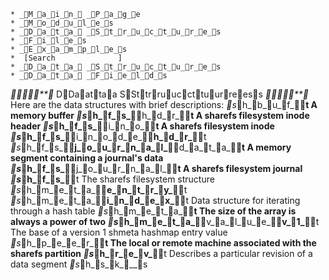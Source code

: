     * _M_a_i_n_ _P_a_g_e
    * _M_o_d_u_l_e_s
    * _D_a_t_a_ _S_t_r_u_c_t_u_r_e_s
    * _F_i_l_e_s
    * _E_x_a_m_p_l_e_s
    *  [Search              ]
    * _D_a_t_a_ _S_t_r_u_c_t_u_r_e_s
    * _D_a_t_a_ _F_i_e_l_d_s
************ DDaattaa SSttrruuccttuurreess ************
Here are the data structures with brief descriptions:
_s_h_b_u_f___t             A memory buffer
_s_h_f_s___h_d_r___t          A sharefs filesystem inode header
_s_h_f_s___i_n_o___t          A sharefs filesystem inode
_s_h_f_s___i_n_o_d_e___h_d_r___t
_s_h_f_s___j_o_u_r_n_a_l___d_a_t_a___t A memory segment containing a journal's data
_s_h_f_s___j_o_u_r_n_a_l___t      A sharefs filesystem journal
_s_h_f_s___t              The sharefs filesystem structure
_s_h_m_e_t_a___e_n_t_r_y___t
_s_h_m_e_t_a___i_n_d_e_x___t      Data structure for iterating through a hash table
_s_h_m_e_t_a___t            The size of the array is always a power of two
_s_h_m_e_t_a___v_a_l_u_e___v_1___t   The base of a version 1 shmeta hashmap entry value
_s_h_p_e_e_r___t            The local or remote machine associated with the sharefs
                    partition
_s_h_r_e_v___t             Describes a particular revision of a data segment
_s_h_s_k___s
